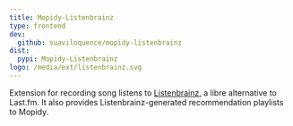 ```yaml
---
title: Mopidy-Listenbrainz
type: frontend
dev:
  github: suaviloquence/mopidy-listenbrainz
dist:
  pypi: Mopidy-Listenbrainz
logo: /media/ext/listenbrainz.svg
---
```


Extension for recording song listens to [Listenbrainz](https://listenbrainz.org), a libre alternative to
Last.fm.  It also provides Listenbrainz-generated recommendation playlists to Mopidy.
